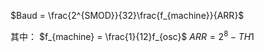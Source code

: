 $Baud = \frac{2^{SMOD}}{32}\frac{f_{machine}}{ARR}$

其中：
$f_{machine} = \frac{1}{12}f_{osc}$
$ARR = 2^8 -TH1$